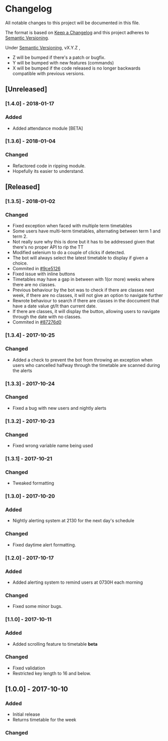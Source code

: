 # Changelog
All notable changes to this project will be documented in this file.

The format is based on [Keep a Changelog](http://keepachangelog.com/en/1.0.0/)
and this project adheres to [Semantic Versioning](http://semver.org/spec/v2.0.0.html).

Under [Semantic Versioning](http://semver.org/spec/v2.0.0.html), vX.Y.Z ,
- Z will be bumped if there's a patch or bugfix.
- Y will be bumped with new features (commands)
- X will be bumped if the code released is no longer backwards compatible with previous versions.

## [Unreleased]
### [1.4.0] - 2018-01-17
### Added
- Added attendance module [BETA]

### [1.3.6] - 2018-01-04
### Changed
- Refactored code in ripping module.
- Hopefully its easier to understand.

## [Released]
### [1.3.5] - 2018-01-02
### Changed
- Fixed exception when faced with multiple term timetables
- Some users have multi-term timetables, alternating between term 1 and term 2.
- Not really sure why this is done but it has to be addressed given that there's no proper API to rip the TT
- Modified selenium to do a couple of clicks if detected.
- The bot will always select the latest timetable to display if given a choice.
- Commited in [#9ce5126](https://github.com/xlanor/SIM-UoW-Timetable-bot/commit/9ce51262927ad6999e1e049585605e23d8eb4541)
- Fixed issue with inline buttons
- Timetables may have a gap in between with 1(or more) weeks where there are no classes.
- Previous behaviour by the bot was to check if there are classes next week, if there are no classes, it will not give an option to navigate further
- Rewrote behaviour to search if there are classes in the doccument that have a date value gt/lt than current date.
- If there are classes, it will display the button, allowing users to navigate through the date with no classes.
- Commited in [#87276d0](https://github.com/xlanor/SIM-UoW-Timetable-bot/commit/87276d02cfa14c734f3677b05a1553177a246b55)

### [1.3.4] - 2017-10-25
### Changed
- Added a check to prevent the bot from throwing an exception when users who cancelled halfway through the timetable are scanned during the alerts

### [1.3.3] - 2017-10-24
### Changed
- Fixed a bug with new users and nightly alerts

### [1.3.2] - 2017-10-23
### Changed
- Fixed wrong variable name being used

### [1.3.1] - 2017-10-21
### Changed
- Tweaked formatting

### [1.3.0] - 2017-10-20
### Added
- Nightly alerting system at 2130 for the next day's schedule

### Changed
- Fixed daytime alert formatting.

### [1.2.0] - 2017-10-17
### Added
- Added alerting system to remind users at 0730H each morning

### Changed
- Fixed some minor bugs.

### [1.1.0] - 2017-10-11
### Added
- Added scrolling feature to timetable **beta**

### Changed
- Fixed validation
- Restricted key length to 16 and below.

## [1.0.0] - 2017-10-10
### Added
- Initial release
- Returns timetable for the week

### Changed
